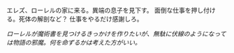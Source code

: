 エレズ、ローレルの家に来る。異端の息子を見下す。
面倒な仕事を押し付ける。死体の解剖など？
仕事をやるだけ感謝しろ。

*ローレルが魔術書を見つけるきっかけを作りたいが、無駄に伏線のようになっては物語の邪魔。何を命ずるかは考えた方がいい。*